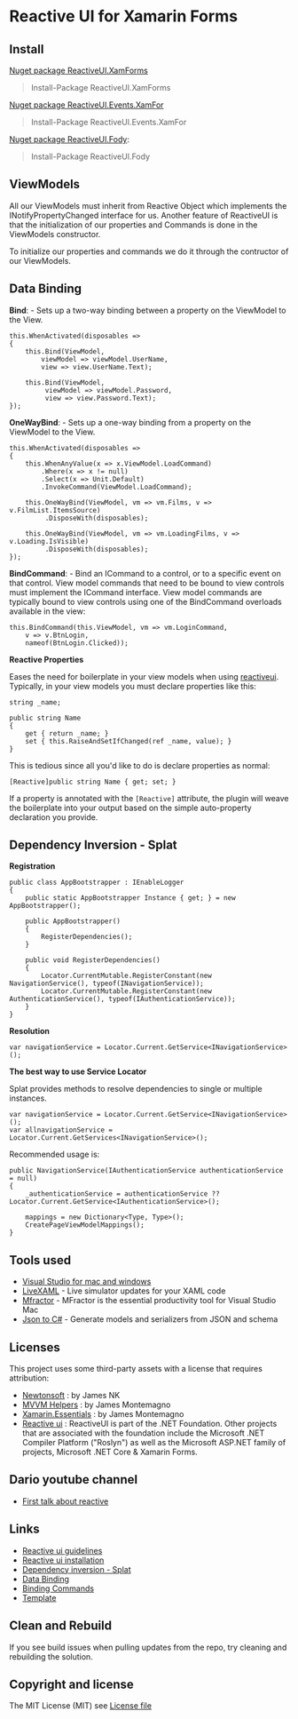 # Reactive UI for Xamarin Forms


## Install ##

[Nuget package ReactiveUI.XamForms](https://www.nuget.org/packages/ReactiveUI.XamForms/10.5.7/)

> Install-Package ReactiveUI.XamForms

[Nuget package ReactiveUI.Events.XamFor](https://www.nuget.org/packages/ReactiveUI.Events.XamForms/10.5.7/)

> Install-Package ReactiveUI.Events.XamFor

[Nuget package ReactiveUI.Fody](https://www.nuget.org/packages/ReactiveUI.Fody/10.5.7/):

> Install-Package ReactiveUI.Fody

## ViewModels ##

All our ViewModels must inherit from Reactive Object which implements the INotifyPropertyChanged interface for us. Another feature of ReactiveUI is that the initialization of our properties and Commands is done in the ViewModels constructor.

To initialize our properties and commands we do it through the contructor of our ViewModels.

## Data Binding ##

**Bind**: - Sets up a two-way binding between a property on the ViewModel to the View.

    this.WhenActivated(disposables =>
    {
        this.Bind(ViewModel,
            viewModel => viewModel.UserName,
            view => view.UserName.Text);

        this.Bind(ViewModel,
             viewModel => viewModel.Password,
             view => view.Password.Text);
    });
    
**OneWayBind**: - Sets up a one-way binding from a property on the ViewModel to the View.
    
    this.WhenActivated(disposables =>
    {
        this.WhenAnyValue(x => x.ViewModel.LoadCommand)
            .Where(x => x != null)
            .Select(x => Unit.Default)
            .InvokeCommand(ViewModel.LoadCommand); 
         
        this.OneWayBind(ViewModel, vm => vm.Films, v => v.FilmList.ItemsSource)
             .DisposeWith(disposables);
             
        this.OneWayBind(ViewModel, vm => vm.LoadingFilms, v => v.Loading.IsVisible)
             .DisposeWith(disposables);
    });

**BindCommand**: - Bind an ICommand to a control, or to a specific event on that control. View model commands that need to be bound to view controls must implement the ICommand interface. View model commands are typically bound to view controls using one of the BindCommand overloads available in the view:

    this.BindCommand(this.ViewModel, vm => vm.LoginCommand,
        v => v.BtnLogin,
        nameof(BtnLogin.Clicked));
        
**Reactive Properties**

Eases the need for boilerplate in your view models when using [reactiveui](https://github.com/reactiveui/ReactiveUI).  Typically, in your view models you must declare properties like this:

    string _name;
    
    public string Name 
    {
        get { return _name; }
        set { this.RaiseAndSetIfChanged(ref _name, value); }
    }

This is tedious since all you'd like to do is declare properties as normal:

    [Reactive]public string Name { get; set; }
    
If a property is annotated with the `[Reactive]` attribute, the plugin will weave the boilerplate into your 
output based on the simple auto-property declaration you provide.  

## Dependency Inversion - Splat ##

**Registration**

    public class AppBootstrapper : IEnableLogger
    {
        public static AppBootstrapper Instance { get; } = new AppBootstrapper();

        public AppBootstrapper()
        {
            RegisterDependencies();
        }

        public void RegisterDependencies()
        {
            Locator.CurrentMutable.RegisterConstant(new NavigationService(), typeof(INavigationService));
            Locator.CurrentMutable.RegisterConstant(new AuthenticationService(), typeof(IAuthenticationService));
        }
    }

**Resolution**

    var navigationService = Locator.Current.GetService<INavigationService>();
    
**The best way to use Service Locator**

Splat provides methods to resolve dependencies to single or multiple instances.

    var navigationService = Locator.Current.GetService<INavigationService>();
    var allnavigationService = Locator.Current.GetServices<INavigationService>();
    
Recommended usage is:

    public NavigationService(IAuthenticationService authenticationService = null)
    {
        _authenticationService = authenticationService ?? Locator.Current.GetService<IAuthenticationService>();
        
        mappings = new Dictionary<Type, Type>(); 
        CreatePageViewModelMappings();
    }

## Tools used

* [Visual Studio for mac and windows](https://visualstudio.microsoft.com)
* [LiveXAML](http://www.livexaml.com) - Live simulator updates for your XAML code 
* [Mfractor](https://www.mfractor.com) - MFractor is the essential productivity tool for Visual Studio Mac
* [Json to C#](https://quicktype.io/csharp/) - Generate models and serializers from JSON and schema

## Licenses

This project uses some third-party assets with a license that requires attribution:

- [Newtonsoft](https://www.newtonsoft.com/json) : by James NK
- [MVVM Helpers](https://www.nuget.org/packages/Refractored.MvvmHelpers/) : by James Montemagno
- [Xamarin.Essentials](https://www.nuget.org/packages/Xamarin.Essentials) : by James Montemagno
- [Reactive ui](https://github.com/reactiveui/reactiveui#net-foundation) : ReactiveUI is part of the .NET Foundation. Other projects that are associated with the foundation include the Microsoft .NET Compiler Platform ("Roslyn") as well as the Microsoft ASP.NET family of projects, Microsoft .NET Core & Xamarin Forms.

## Dario youtube channel

- [First talk about reactive](https://www.youtube.com/watch?v=LVQk7tMyUy8)

## Links

- [Reactive ui guidelines](https://reactiveui.net/docs/guidelines/platform/xamarin-forms)
- [Reactive ui installation](https://reactiveui.net/docs/getting-started/installation/)
- [Dependency inversion - Splat](https://reactiveui.net/docs/handbook/dependency-inversion/)
- [Data Binding](https://reactiveui.net/docs/handbook/data-binding/)
- [Binding Commands](https://reactiveui.net/docs/handbook/commands/binding-commands)
- [Template](https://github.com/jorgemht/TemplatesInXF)

## Clean and Rebuild

If you see build issues when pulling updates from the repo, try cleaning and rebuilding the solution.

## Copyright and license

The MIT License (MIT) see [License file](https://github.com/jorgemht/ReactiveUIXF/blob/master/LICENSE)
